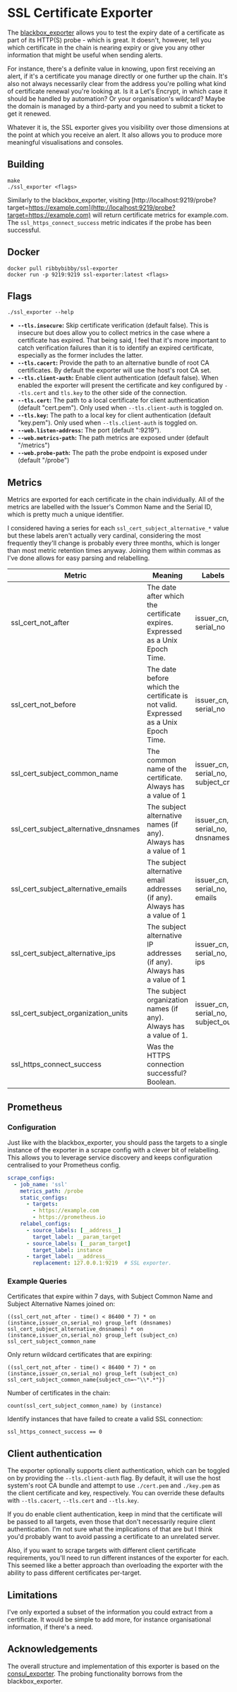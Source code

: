 # SSL Certificate Exporter

The [blackbox_exporter](https://github.com/prometheus/blackbox_exporter) allows you to test the expiry date of a certificate as part of its HTTP(S) probe - which is great. It doesn't, however, tell you which certificate in the chain is nearing expiry or give you any other information that might be useful when sending alerts. 

For instance, there's a definite value in knowing, upon first receiving an alert, if it's a certificate you manage directly or one further up the chain. It's also not always necessarily clear from the address you're polling what kind of certificate renewal you're looking at. Is it a Let's Encrypt, in which case it should be handled by automation? Or your organisation's wildcard? Maybe the domain is managed by a third-party and you need to submit a ticket to get it renewed. 

Whatever it is, the SSL exporter gives you visibility over those dimensions at the point at which you receive an alert. It also allows you to produce more meaningful visualisations and consoles.

## Building
    make
    ./ssl_exporter <flags>

Similarly to the blackbox_exporter, visiting [http://localhost:9219/probe?target=https://example.com](http://localhost:9219/probe?target=https://example.com) will return certificate metrics for example.com. The ```ssl_https_connect_success``` metric indicates if the probe has been successful.

## Docker
    docker pull ribbybibby/ssl-exporter
    docker run -p 9219:9219 ssl-exporter:latest <flags>

## Flags
    ./ssl_exporter --help
 * __`--tls.insecure`:__ Skip certificate verification (default false). This is insecure but does allow you to collect metrics in the case where a certificate has expired. That being said, I feel that it's more important to catch verification failures than it is to identify an expired certificate, especially as the former includes the latter.
 * __`--tls.cacert`:__ Provide the path to an alternative bundle of root CA certificates. By default the exporter will use the host's root CA set.
 * __`--tls.client-auth`:__ Enable client authentication (default false). When enabled the exporter will present the certificate and key configured by `--tls.cert` and `tls.key` to the other side of the connection.
 * __`--tls.cert`:__ The path to a local certificate for client authentication (default "cert.pem"). Only used when `--tls.client-auth` is toggled on.
 * __`--tls.key`:__ The path to a local key for client authentication (default "key.pem"). Only used when `--tls.client-auth` is toggled on.
 * __`--web.listen-address`:__ The port (default ":9219").
 * __`--web.metrics-path`:__ The path metrics are exposed under (default "/metrics")
 * __`--web.probe-path`:__ The path the probe endpoint is exposed under (default "/probe")

## Metrics
Metrics are exported for each certificate in the chain individually. All of the metrics are labelled with the Issuer's Common Name and the Serial ID, which is pretty much a unique identifier.

I considered having a series for each ```ssl_cert_subject_alternative_*``` value but these labels aren't actually very cardinal, considering the most frequently they'll change is probably every three months, which is longer than most metric retention times anyway. Joining them within commas as I've done allows for easy parsing and relabelling.

| Metric | Meaning | Labels |
| ------ | ------- | ------ |
| ssl_cert_not_after | The date after which the certificate expires. Expressed as a Unix Epoch Time. | issuer_cn, serial_no |
| ssl_cert_not_before | The date before which the certificate is not valid. Expressed as a Unix Epoch Time. | issuer_cn, serial_no |
| ssl_cert_subject_common_name | The common name of the certificate. Always has a value of 1 | issuer_cn, serial_no, subject_cn |
| ssl_cert_subject_alternative_dnsnames | The subject alternative names (if any). Always has a value of 1 | issuer_cn, serial_no, dnsnames |
| ssl_cert_subject_alternative_emails | The subject alternative email addresses (if any). Always has a value of 1 | issuer_cn, serial_no, emails |
| ssl_cert_subject_alternative_ips | The subject alternative IP addresses (if any). Always has a value of 1 | issuer_cn, serial_no, ips |
| ssl_cert_subject_organization_units | The subject organization names (if any). Always has a value of 1. | issuer_cn, serial_no, subject_ou |
| ssl_https_connect_success | Was the HTTPS connection successful? Boolean. | |

## Prometheus
### Configuration
Just like with the blackbox_exporter, you should pass the targets to a single instance of the exporter in a scrape config with a clever bit of relabelling. This allows you to leverage service discovery and keeps configuration centralised to your Prometheus config.
```yml
scrape_configs:
  - job_name: 'ssl'
    metrics_path: /probe
    static_configs:
      - targets:
        - https://example.com
        - https://prometheus.io
    relabel_configs:
      - source_labels: [__address__]
        target_label: __param_target
      - source_labels: [__param_target]
        target_label: instance
      - target_label: __address__
        replacement: 127.0.0.1:9219  # SSL exporter.
```
### Example Queries
Certificates that expire within 7 days, with Subject Common Name and Subject Alternative Names joined on:
    
    ((ssl_cert_not_after - time() < 86400 * 7) * on (instance,issuer_cn,serial_no) group_left (dnsnames) ssl_cert_subject_alternative_dnsnames) * on (instance,issuer_cn,serial_no) group_left (subject_cn) ssl_cert_subject_common_name


Only return wildcard certificates that are expiring:
  
    ((ssl_cert_not_after - time() < 86400 * 7) * on (instance,issuer_cn,serial_no) group_left (subject_cn) ssl_cert_subject_common_name{subject_cn=~"\\*.*"})


Number of certificates in the chain:
  
    count(ssl_cert_subject_common_name) by (instance)

Identify instances that have failed to create a valid SSL connection:

    ssl_https_connect_success == 0

## Client authentication
The exporter optionally supports client authentication, which can be toggled on by providing the `--tls.client-auth` flag. By default, it will use the host system's root CA bundle and attempt to use `./cert.pem` and `./key.pem` as the client certificate and key, respectively. You can override these defaults with `--tls.cacert`, `--tls.cert` and `--tls.key`.

If you do enable client authentication, keep in mind that the certificate will be passed to all targets, even those that don't necessarily require client authentication. I'm not sure what the implications of that are but I think you'd probably want to avoid passing a certificate to an unrelated server.

Also, if you want to scrape targets with different client certificate requirements, you'll need to run different instances of the exporter for each. This seemed like a better approach than overloading the exporter with the ability to pass different certificates per-target.

## Limitations
I've only exported a subset of the information you could extract from a certificate. It would be simple to add more, for instance organisational information, if there's a need.

## Acknowledgements
The overall structure and implementation of this exporter is based on the [consul_exporter](https://github.com/prometheus/consul_exporter). The probing functionality borrows from the blackbox_exporter.

